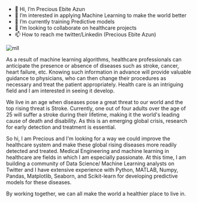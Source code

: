 - 👋 Hi, I’m Precious Ebite Azun
- 👀 I’m interested in applying Machine Learning to make the world better
- 🌱 I’m currently training Predictive models
- 💞️ I’m looking to collaborate on healthcare projects
- 📫 How to reach me twitter/Linkedin (Precious Ebite Azun)

![mll](https://user-images.githubusercontent.com/107571666/176521856-82a8be60-91e8-4002-ae4b-0cf6b8904b74.png)

As a result of machine learning algorithms, healthcare professionals can anticipate the presence or absence of diseases such as stroke, cancer, heart failure, etc. Knowing such information in advance will provide valuable guidance to physicians, who can then change their procedures as necessary and treat the patient appropriately. Health care is an intriguing field and I am interested in seeing it develop.

We live in an age when diseases pose a great threat to our world and the top rising threat is Stroke. Currently, one out of four adults over the age of 25 will suffer a stroke during their lifetime, making it the world's leading cause of death and disability. As this is an emerging global crisis, research for early detection and treatment is essential. 

So hi, I am Precious and I'm looking for a way we could improve the healthcare system and make these global rising diseases more readily detected and treated. Medical Engineering and machine learning in healthcare are fields in which I am especially passionate. At this time, I am building a community of Data Science/ Machine Learning analysts on Twitter and I have extensive experience with Python, MATLAB, Numpy, Pandas, Matplotlib, Seaborn, and Scikit-learn for developing predictive models for these diseases. 

By working together, we can all make the world a healthier place to live in.

<!---
precious-azun/precious-azun is a ✨ special ✨ repository because its `README.md` (this file) appears on your GitHub profile.
You can click the Preview link to take a look at your changes.
--->
